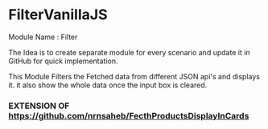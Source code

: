 # FilterVanillaJS
Module Name : Filter

The Idea is to create separate module for every scenario and update it in GitHub for quick implementation.

This Module Filters the Fetched data from different JSON api's and displays it.
it also show the whole data once the input box is cleared.

### EXTENSION OF https://github.com/nrnsaheb/FecthProductsDisplayInCards
